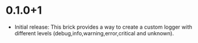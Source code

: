 # 0.1.0+1

- Initial release: This brick provides a way to create a custom logger with different levels (debug,info,warning,error,critical and unknown).